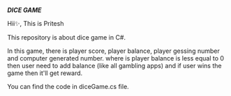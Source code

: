 *****DICE GAME*****

Hii✨, This is Pritesh

This repository is about dice game in C#.

In this game, there is player score, player balance, player gessing number and computer generated number.
where is player balance is less equal to 0 then user need to add balance (like all gambling apps) and if user wins the game then it'll get reward.

You can find the code in diceGame.cs file.
